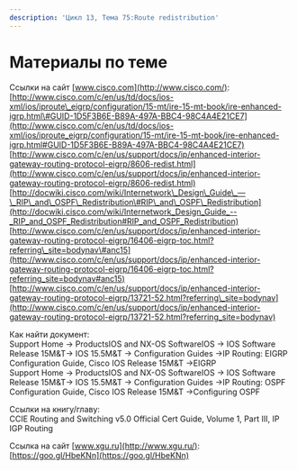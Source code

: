 ```yaml
---
description: 'Цикл 13, Тема 75:Route redistribution'
---
```


# Материалы по теме

Ссылки на сайт [www.cisco.com](http://www.cisco.com/):  
[http://www.cisco.com/c/en/us/td/docs/ios-xml/ios/iproute\_eigrp/configuration/15-mt/ire-15-mt-book/ire-enhanced-igrp.html\#GUID-1D5F3B6E-B89A-497A-BBC4-98C4A4E21CE7](http://www.cisco.com/c/en/us/td/docs/ios-xml/ios/iproute_eigrp/configuration/15-mt/ire-15-mt-book/ire-enhanced-igrp.html#GUID-1D5F3B6E-B89A-497A-BBC4-98C4A4E21CE7)  
[http://www.cisco.com/c/en/us/support/docs/ip/enhanced-interior-gateway-routing-protocol-eigrp/8606-redist.html](http://www.cisco.com/c/en/us/support/docs/ip/enhanced-interior-gateway-routing-protocol-eigrp/8606-redist.html)  
[http://docwiki.cisco.com/wiki/Internetwork\_Design\_Guide\_—\_RIP\_and\_OSPF\_Redistribution\#RIP\_and\_OSPF\_Redistribution](http://docwiki.cisco.com/wiki/Internetwork_Design_Guide_--_RIP_and_OSPF_Redistribution#RIP_and_OSPF_Redistribution)  
[http://www.cisco.com/c/en/us/support/docs/ip/enhanced-interior-gateway-routing-protocol-eigrp/16406-eigrp-toc.html?referring\_site=bodynav\#anc15](http://www.cisco.com/c/en/us/support/docs/ip/enhanced-interior-gateway-routing-protocol-eigrp/16406-eigrp-toc.html?referring_site=bodynav#anc15)  
[http://www.cisco.com/c/en/us/support/docs/ip/enhanced-interior-gateway-routing-protocol-eigrp/13721-52.html?referring\_site=bodynav](http://www.cisco.com/c/en/us/support/docs/ip/enhanced-interior-gateway-routing-protocol-eigrp/13721-52.html?referring_site=bodynav)

Как найти документ:  
Support Home → ProductsIOS and NX-OS SoftwareIOS → IOS Software Release 15M&T→ IOS 15.5M&T → Configuration Guides →IP Routing: EIGRP Configuration Guide, Cisco IOS Release 15M&T →EIGRP  
Support Home → ProductsIOS and NX-OS SoftwareIOS → IOS Software Release 15M&T→ IOS 15.5M&T → Configuration Guides →IP Routing: OSPF Configuration Guide, Cisco IOS Release 15M&T →Configuring OSPF

Ссылки на книгу/главу:  
CCIE Routing and Switching v5.0 Official Cert Guide, Volume 1, Part III, IP IGP Routing

Ссылка на сайт [www.xgu.ru](http://www.xgu.ru/):  
[https://goo.gl/HbeKNn](https://goo.gl/HbeKNn)

